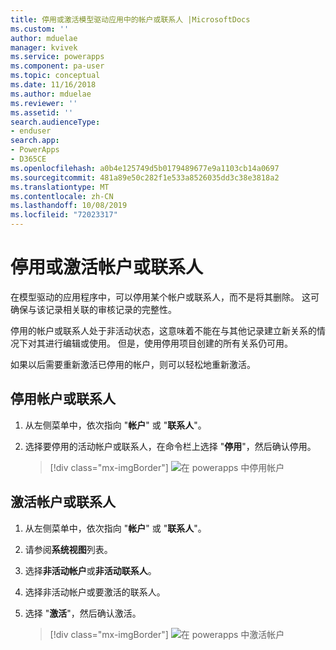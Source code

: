 ```yaml
---
title: 停用或激活模型驱动应用中的帐户或联系人 |MicrosoftDocs
ms.custom: ''
author: mduelae
manager: kvivek
ms.service: powerapps
ms.component: pa-user
ms.topic: conceptual
ms.date: 11/16/2018
ms.author: mduelae
ms.reviewer: ''
ms.assetid: ''
search.audienceType:
- enduser
search.app:
- PowerApps
- D365CE
ms.openlocfilehash: a0b4e125749d5b0179489677e9a1103cb14a0697
ms.sourcegitcommit: 481a89e50c282f1e533a8526035dd3c38e3818a2
ms.translationtype: MT
ms.contentlocale: zh-CN
ms.lasthandoff: 10/08/2019
ms.locfileid: "72023317"
---
```

# <a name="deactivate-or-activate-an-account-or-contact"></a>停用或激活帐户或联系人

在模型驱动的应用程序中，可以停用某个帐户或联系人，而不是将其删除。 这可确保与该记录相关联的审核记录的完整性。  
  
停用的帐户或联系人处于非活动状态，这意味着不能在与其他记录建立新关系的情况下对其进行编辑或使用。 但是，使用停用项目创建的所有关系仍可用。  
  
如果以后需要重新激活已停用的帐户，则可以轻松地重新激活。   
  
## <a name="deactivate-an-account-or-contact"></a>停用帐户或联系人 
  
1.  从左侧菜单中，依次指向 "**帐户**" 或 "**联系人**"。  
  
2.  选择要停用的活动帐户或联系人，在命令栏上选择 "**停用**"，然后确认停用。

    > [!div class="mx-imgBorder"]
    > ![在 powerapps 中停用帐户](media/DeactiveAccounts.png "停用帐户")


## <a name="activate-an-account-or-contact"></a>激活帐户或联系人  
  
1.  从左侧菜单中，依次指向 "**帐户**" 或 "**联系人**"。 
  
2.  请参阅**系统视图**列表。

3.  选择**非活动帐户**或**非活动联系人**。  
  
4.  选择非活动帐户或要激活的联系人。

5.  选择 "**激活**"，然后确认激活。  

    > [!div class="mx-imgBorder"]
    > ![在 powerapps 中激活帐户](media/ActiveAccounts.png "激活 powerapps 中的帐户")  



